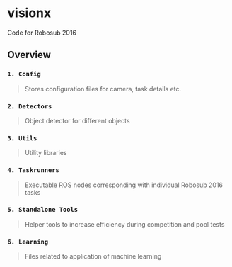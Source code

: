 # visionx
Code for Robosub 2016 

## Overview
### `1. Config`
> Stores configuration files for camera, task details etc.

### `2. Detectors`
> Object detector for different objects 

### `3. Utils`
> Utility libraries 

### `4. Taskrunners`
> Executable ROS nodes corresponding with individual Robosub 2016 tasks

### `5. Standalone Tools`
> Helper tools to increase efficiency during competition and pool tests 

### `6. Learning`
> Files related to application of machine learning 
